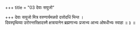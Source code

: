 +++
title = "03 देवाः सयुजो"

+++
देवाः सयुजो मित्र वरुणार्यमन्नपो दत्तोदधिं भिन्त ।  
दिवस्पृथिव्या उरोरन्तरिक्षादस्मै क्षत्रायानेन ब्रह्मणाभ्यः प्रजाभ्य आभ्य ओषधीभ्यः स्वाहा ॥ ३ ॥